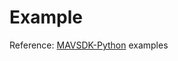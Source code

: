 # Example

Reference: [MAVSDK-Python](https://github.com/mavlink/MAVSDK-Python/tree/main/examples) examples
